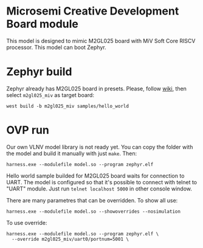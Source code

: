 # Microsemi Creative Development Board module

This model is designed to mimic M2GL025 board with MiV Soft Core RISCV
processor. This model can boot Zephyr.

# Zephyr build

Zephyr already has M2GL025 board in presets. Please, follow [wiki](https://git.yggdrasill.ga/riscv_softcore_security_contest/riscv_core/wikis/Building-Zephyr), then select `m2gl025_miv` as target board: 

```
west build -b m2gl025_miv samples/hello_world
```

# OVP run

Our own VLNV model library is not ready yet. You can copy the folder with the
model and build it manually with just `make`. Then:

```
harness.exe --modulefile model.so --program zephyr.elf
```

Hello world sample builded for M2GL025 board waits for connection to UART.
The model is configured so that it's possible to connect with telnet to "UART"
module. Just run `telnet localhost 5000` in other console window.

There are many parametres that can be overridden. To show all use:

```
harness.exe --modulefile model.so --showoverrides --nosimulation
```

To use override:

```
harness.exe --modulefile model.so --program zephyr.elf \
  --override m2gl025_miv/uart0/portnum=5001 \
  
```
